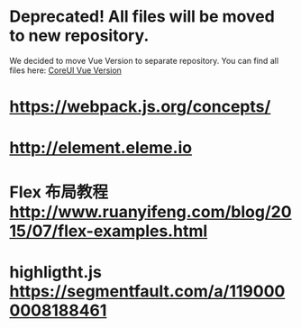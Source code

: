 # Deprecated! All files will be moved to new repository.

We decided to move Vue Version to separate repository. You can find all files here: [CoreUI Vue Version](https://github.com/mrholek/CoreUI-Vue)

# https://webpack.js.org/concepts/
# http://element.eleme.io
# Flex 布局教程 http://www.ruanyifeng.com/blog/2015/07/flex-examples.html

# highligtht.js https://segmentfault.com/a/1190000008188461
